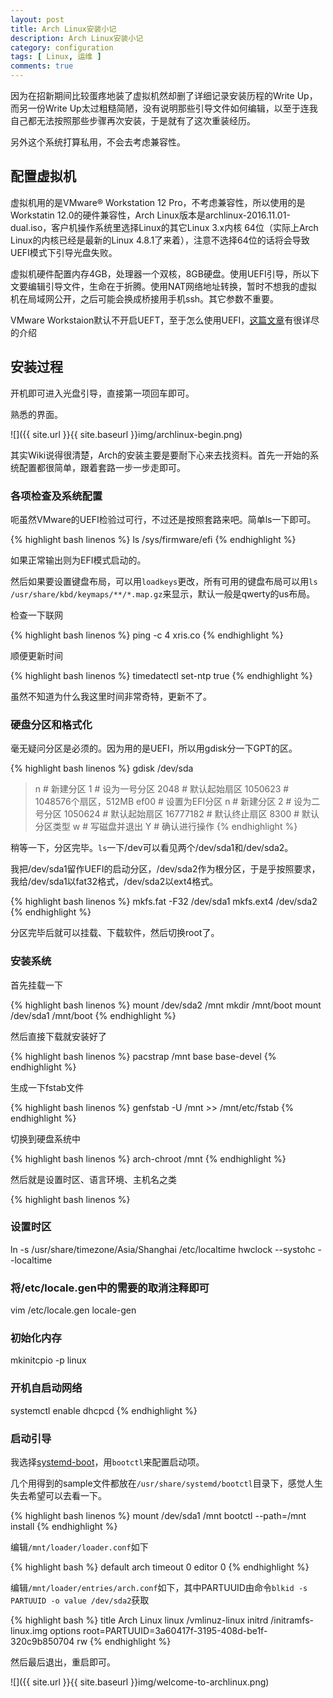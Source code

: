 ```yaml
---
layout: post
title: Arch Linux安装小记
description: Arch Linux安装小记
category: configuration
tags: [ Linux, 运维 ]
comments: true
---
```


因为在招新期间比较蛋疼地装了虚拟机然却删了详细记录安装历程的Write Up，而另一份Write Up太过粗糙简陋，没有说明那些引导文件如何编辑，以至于连我自己都无法按照那些步骤再次安装，于是就有了这次重装经历。

<!-- more -->

另外这个系统打算私用，不会去考虑兼容性。

## 配置虚拟机

虚拟机用的是VMware® Workstation 12 Pro，不考虑兼容性，所以使用的是Workstatin 12.0的硬件兼容性，Arch Linux版本是archlinux-2016.11.01-dual.iso，客户机操作系统里选择Linux的其它Linux 3.x内核 64位（实际上Arch Linux的内核已经是最新的Linux 4.8.1了来着），注意不选择64位的话将会导致UEFI模式下引导光盘失败。

虚拟机硬件配置内存4GB，处理器一个双核，8GB硬盘。使用UEFI引导，所以下文要编辑引导文件，生命在于折腾。使用NAT网络地址转换，暂时不想我的虚拟机在局域网公开，之后可能会换成桥接用手机ssh。其它参数不重要。

VMware Workstaion默认不开启UEFT，至于怎么使用UEFI，<a href="https://communities.vmware.com/docs/DOC-28494" target="_blank">这篇文章</a>有很详尽的介绍

## 安装过程

开机即可进入光盘引导，直接第一项回车即可。

熟悉的界面。

![]({{ site.url }}{{ site.baseurl }}img/archlinux-begin.png)

其实Wiki说得很清楚，Arch的安装主要是要耐下心来去找资料。首先一开始的系统配置都很简单，跟着套路一步一步走即可。

### 各项检查及系统配置

呃虽然VMware的UEFI检验过可行，不过还是按照套路来吧。简单ls一下即可。

{% highlight bash linenos %}
ls /sys/firmware/efi
{% endhighlight %}

如果正常输出则为EFI模式启动的。

然后如果要设置键盘布局，可以用`loadkeys`更改，所有可用的键盘布局可以用`ls /usr/share/kbd/keymaps/**/*.map.gz`来显示，默认一般是qwerty的us布局。

检查一下联网

{% highlight bash linenos %}
ping -c 4 xris.co
{% endhighlight %}

顺便更新时间

{% highlight bash linenos %}
timedatectl set-ntp true
{% endhighlight %}

虽然不知道为什么我这里时间非常奇特，更新不了。

### 硬盘分区和格式化

毫无疑问分区是必须的。因为用的是UEFI，所以用gdisk分一下GPT的区。

{% highlight bash linenos %}
gdisk /dev/sda
> n             # 新建分区
> 1             # 设为一号分区
> 2048          # 默认起始扇区
> 1050623       # 1048576个扇区，512MB
> ef00          # 设置为EFI分区
> n             # 新建分区
> 2             # 设为二号分区
> 1050624       # 默认起始扇区
> 16777182      # 默认终止扇区
> 8300          # 默认分区类型
> w             # 写磁盘并退出
> Y             # 确认进行操作
{% endhighlight %}

稍等一下，分区完毕。`ls`一下/dev可以看见两个/dev/sda1和/dev/sda2。

我把/dev/sda1留作UEFI的启动分区，/dev/sda2作为根分区，于是乎按照要求，我给/dev/sda1以fat32格式，/dev/sda2以ext4格式。

{% highlight bash linenos %}
mkfs.fat -F32 /dev/sda1
mkfs.ext4 /dev/sda2
{% endhighlight %}

分区完毕后就可以挂载、下载软件，然后切换root了。

### 安装系统

首先挂载一下

{% highlight bash linenos %}
mount /dev/sda2 /mnt
mkdir /mnt/boot
mount /dev/sda1 /mnt/boot
{% endhighlight %}

然后直接下载就安装好了

{% highlight bash linenos %}
pacstrap /mnt base base-devel
{% endhighlight %}

生成一下fstab文件

{% highlight bash linenos %}
genfstab -U /mnt >> /mnt/etc/fstab
{% endhighlight %}

切换到硬盘系统中

{% highlight bash linenos %}
arch-chroot /mnt
{% endhighlight %}

然后就是设置时区、语言环境、主机名之类

{% highlight bash linenos %}
### 设置时区
ln -s /usr/share/timezone/Asia/Shanghai /etc/localtime
hwclock --systohc --localtime
### 将/etc/locale.gen中的需要的取消注释即可
vim /etc/locale.gen
locale-gen
### 初始化内存
mkinitcpio -p linux
### 开机自启动网络
systemctl enable dhcpcd
{% endhighlight %}

### 启动引导

我选择<a href="https://wiki.archlinux.org/index.php/Systemd-boot" target="_blank">systemd-boot</a>，用`bootctl`来配置启动项。

几个用得到的sample文件都放在`/usr/share/systemd/bootctl`目录下，感觉人生失去希望可以去看一下。

{% highlight bash linenos %}
mount /dev/sda1 /mnt
bootctl --path=/mnt install
{% endhighlight %}

编辑`/mnt/loader/loader.conf`如下

{% highlight bash %}
default arch
timeout 0
editor  0
{% endhighlight %}

编辑`/mnt/loader/entries/arch.conf`如下，其中PARTUUID由命令`blkid -s PARTUUID -o value /dev/sda2`获取

{% highlight bash %}
title   Arch Linux
linux   /vmlinuz-linux
initrd  /initramfs-linux.img
options root=PARTUUID=3a60417f-3195-408d-be1f-320c9b850704 rw
{% endhighlight %}

然后最后退出，重启即可。

![]({{ site.url }}{{ site.baseurl }}img/welcome-to-archlinux.png)

